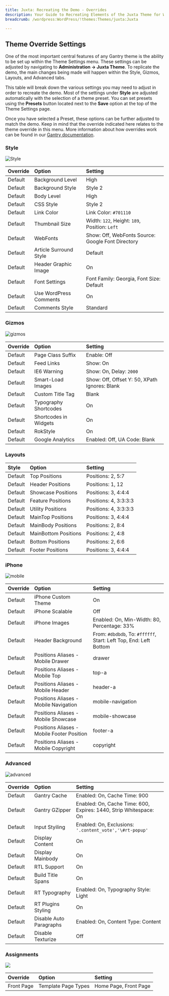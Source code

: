 ```yaml
---
title: Juxta: Recreating the Demo - Overrides
description: Your Guide to Recreating Elements of the Juxta Theme for WordPress
breadcrumb: /wordpress:WordPress/!themes:Themes/juxta:Juxta

---
```


Theme Override Settings
-----

One of the most important central features of any Gantry theme is the ability to be set up within the Theme Settings menu. These settings can be adjusted by navigating to **Administration -> Juxta Theme**. To replicate the demo, the main changes being made will happen within the Style, Gizmos, Layouts, and Advanced tabs.

This table will break down the various settings you may need to adjust in order to recreate the demo. Most of the settings under **Style** are adjusted automatically with the selection of a theme preset. You can set presets using the **Presets** button located next to the **Save** option at the top of the Theme Settings page.

Once you have selected a Preset, these options can be further adjusted to match the demo. Keep in mind that the override indicated here relates to the theme override in this menu. More information about how overrides work can be found in our [Gantry documentation][override].

### Style

![Style][style]

| Override   | Option                 | Setting                                                                |
| :-------   | :--------------------- | :------------------------------------------------                      |
| Default    | Background Level       | High                                                                   |
| Default    | Background Style       | Style 2                                                                |
| Default    | Body Level             | High                                                                   |
| Default    | CSS Style              | Style 2                                                                |
| Default    | Link Color             | Link Color: `#701110`                                                  |
| Default    | Thumbnail Size         | Width: `122`, Height: `189`, Position: `Left`                          |
| Default    | WebFonts               | Show: Off, WebFonts Source: Google Font Directory                      |
| Default    | Article Surround Style | Default                                                                |
| Default    | Header Graphic Image   | On                                                                     |
| Default    | Font Settings          | Font Family: Georgia, Font Size: Default                               |
| Default    | Use WordPress Comments | On                                                                     |
| Default    | Comments Style         | Standard                                                               |

### Gizmos

![gizmos][gizmos]

| Override   | Option                | Setting                                       |
| :--------- | :-------------------- | :-------------------------------------------- |
| Default    | Page Class Suffix     | Enable: Off                                   |
| Default    | Feed Links            | Show: On                                      |
| Default    | IE6 Warning           | Show: On, Delay: `2000`                       |
| Default    | Smart-Load Images     | Show: Off, Offset Y: 50, XPath Ignores: Blank |
| Default    | Custom Title Tag      | Blank                                         |
| Default    | Typography Shortcodes | On                                            |
| Default    | Shortcodes in Widgets | On                                            |
| Default    | RokStyle              | On                                            |
| Default    | Google Analytics      | Enabled: Off, UA Code: Blank                  |

### Layouts

| Style       | Option               | Setting               |
| :---------- | :----------          | :----------           |
| Default     | Top Positions        | Positions: 2, 5:7     |
| Default     | Header Positions     | Positions: 1, 12      |
| Default     | Showcase Positions   | Positions: 3, 4:4:4   |
| Default     | Feature Positions    | Positions: 4, 3:3:3:3 |
| Default     | Utility Positions    | Positions: 4, 3:3:3:3 |
| Default     | MainTop Positions    | Positions: 3, 4:4:4   |
| Default     | MainBody Positions   | Positions: 2, 8:4     |
| Default     | MainBottom Positions | Positions: 2, 4:8     |
| Default     | Bottom Positions     | Positions: 2, 6:6     |
| Default     | Footer Positions     | Positions: 3, 4:4:4   |

### iPhone

![mobile][mobile]

| Override    | Option                                     | Setting                                                           |
| :---------- | :----------                                | :----------                                                       |
| Default     | iPhone Custom Theme                        | On                                                                |
| Default     | iPhone Scalable                            | Off                                                               |
| Default     | iPhone Images                              | Enabled: On, Min-Width: 80, Percentage: 33%                       |
| Default     | Header Background                          | From: `#dbdbdb`, To: `#ffffff`, Start: Left Top, End: Left Bottom |
| Default     | Positions Aliases - Mobile Drawer          | drawer                                                            |
| Default     | Positions Aliases - Mobile Top             | top-a                                                             |
| Default     | Positions Aliases - Mobile Header          | header-a                                                          |
| Default     | Positions Aliases - Mobile Navigation      | mobile-navigation                                                 |
| Default     | Positions Aliases - Mobile Showcase        | mobile-showcase                                                   |
| Default     | Positions Aliases - Mobile Footer Position | footer-a                                                          |
| Default     | Positions Aliases - Mobile Copyright       | copyright                                                         |

### Advanced

![advanced][advanced]

| Override   | Option                  | Setting                                                           |
| :--------- | :---------------------- | :---------------------------------------------------------------- |
| Default    | Gantry Cache            | Enabled: On, Cache Time: 900                                      |
| Default    | Gantry GZipper          | Enabled: On, Cache Time: 600, Expires: 1440, Strip Whitespace: On |
| Default    | Input Styiling          | Enabled: On, Exclusions: `'.content_vote','\#rt-popup'`           |
| Default    | Display Content         | On                                                                |
| Default    | Display Mainbody        | On                                                                |
| Default    | RTL Support             | On                                                                |
| Default    | Build Title Spans       | On                                                                |
| Default    | RT Typography           | Enabled: On, Typography Style: Light                              |
| Default    | RT Plugins Styling      | On                                                                |
| Default    | Disable Auto Paragraphs | Enabled: On, Content Type: Content                                |
| Default    | Disable Texturize       | Off                                                               |

### Assignments

![][assignments]

| Override    | Option              | Setting               |
| :---------- | :----------         | :----------           |
| Front Page  | Template Page Types | Home Page, Front Page |

[override]: http://docs.gantry.org/gantry4/configure
[style]: assets/setstyle.jpeg
[assignments]: assets/setassignments.jpg
[advanced]: assets/setadvanced.jpg
[mobile]: assets/setmobile.jpeg
[layouts]: assets/setlayouts.jpeg
[gizmos]: assets/setgizmos.jpeg
